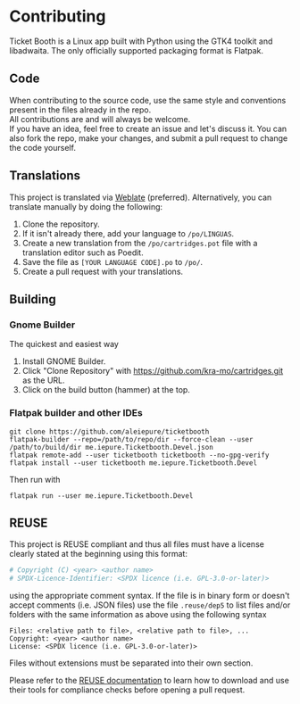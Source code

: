 # Contributing
Ticket Booth is a Linux app built with Python using the GTK4 toolkit and libadwaita. The only officially supported packaging format is Flatpak.


## Code
When contributing to the source code, use the same style and conventions present in the files already in the repo. \
All contributions are and will always be welcome.\
If you have an idea, feel free to create an issue and let's discuss it. You can also fork the repo, make your changes, and submit a pull request to change the code yourself.

## Translations
This project is translated via [Weblate](https://hosted.weblate.org/engage/ticket-booth/) (preferred). Alternatively, you can translate manually by doing the following:

1. Clone the repository.
2. If it isn't already there, add your language to `/po/LINGUAS`.
3. Create a new translation from the `/po/cartridges.pot` file with a translation editor such as Poedit.
4. Save the file as `[YOUR LANGUAGE CODE].po` to `/po/`.
5. Create a pull request with your translations.

## Building
### Gnome Builder
The quickest and easiest way

1. Install GNOME Builder.
2. Click "Clone Repository" with https://github.com/kra-mo/cartridges.git as the URL.
3. Click on the build button (hammer) at the top.

### Flatpak builder and other IDEs
```shell
git clone https://github.com/aleiepure/ticketbooth
flatpak-builder --repo=/path/to/repo/dir --force-clean --user /path/to/build/dir me.iepure.Ticketbooth.Devel.json
flatpak remote-add --user ticketbooth ticketbooth --no-gpg-verify
flatpak install --user ticketbooth me.iepure.Ticketbooth.Devel
```
Then run with
```shell
flatpak run --user me.iepure.Ticketbooth.Devel
```

## REUSE

This project is REUSE compliant and thus all files must have a license clearly stated at the beginning using this format:

```python
# Copyright (C) <year> <author name>
# SPDX-Licence-Identifier: <SPDX licence (i.e. GPL-3.0-or-later)>
```

using the appropriate comment syntax. If the file is in binary form or doesn't accept comments (i.e. JSON files) use the file `.reuse/dep5` to list files and/or folders with the same information as above using the following syntax

```
Files: <relative path to file>, <relative path to file>, ...
Copyright: <year> <author name>
License: <SPDX licence (i.e. GPL-3.0-or-later)>
```

Files without extensions must be separated into their own section.

Please refer to the [REUSE documentation](https://reuse.readthedocs.io/en/latest/readme.html) to learn how to download and use their tools for compliance checks before opening a pull request.
